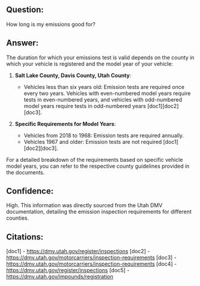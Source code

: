 ## Question: 
How long is my emissions good for?
## Answer: 
The duration for which your emissions test is valid depends on the county in which your vehicle is registered and the model year of your vehicle:

1. **Salt Lake County, Davis County, Utah County**:
   - Vehicles less than six years old: Emission tests are required once every two years. Vehicles with even-numbered model years require tests in even-numbered years, and vehicles with odd-numbered model years require tests in odd-numbered years [doc1][doc2][doc3].

2. **Specific Requirements for Model Years**:
   - Vehicles from 2018 to 1968: Emission tests are required annually.
   - Vehicles 1967 and older: Emission tests are not required [doc1][doc2][doc3].

For a detailed breakdown of the requirements based on specific vehicle model years, you can refer to the respective county guidelines provided in the documents.

## Confidence: 
High. This information was directly sourced from the Utah DMV documentation, detailing the emission inspection requirements for different counties.

## Citations:
[doc1] - https://dmv.utah.gov/register/inspections
[doc2] - https://dmv.utah.gov/motorcarriers/inspection-requirements
[doc3] - https://dmv.utah.gov/motorcarriers/inspection-requirements
[doc4] - https://dmv.utah.gov/register/inspections
[doc5] - https://dmv.utah.gov/impounds/registration

